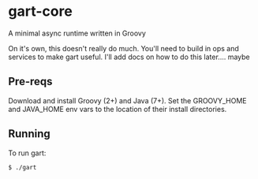 gart-core
=========

A minimal async runtime written in Groovy

On it's own, this doesn't really do much. You'll need to build in ops
and services to make gart useful. I'll add docs on how to do this
later.... maybe

Pre-reqs
--------
Download and install Groovy (2+) and Java (7+). Set the GROOVY_HOME and
JAVA_HOME env vars to the location of their install directories.

Running
-------
To run gart:

`$ ./gart`
